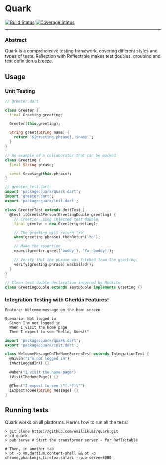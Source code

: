# Quark

[![Build Status](https://travis-ci.org/emilniklas/quark.svg?branch=master)](https://travis-ci.org/emilniklas/quark)
[![Coverage Status](https://coveralls.io/repos/emilniklas/quark/badge.svg?branch=master&service=github)](https://coveralls.io/github/emilniklas/quark?branch=master)

---

### Abstract

Quark is a comprehensive testing framework, covering different styles and types of tests.
Reflection with [Reflectable](https://pub.dartlang.org/packages/reflectable) makes test doubles,
grouping and test definition a breeze.

## Usage

### Unit Testing

```dart
// greeter.dart

class Greeter {
  final Greeting greeting;

  Greeter(this.greeting);

  String greet(String name) {
    return '${greeting.phrase}, $name!';
  }
}

// An example of a collaborator that can be mocked
class Greeting {
  final String phrase;

  const Greeting(this.phrase);
}
```

```dart
// greeter_test.dart
import 'package:quark/quark.dart';
import 'greeter.dart';
export 'package:quark/init.dart';

class GreeterTest extends UnitTest {
  @test itGreetsAPerson(GreetingDouble greeting) {
    // Creation using injected test double
    final greeter = new Greeter(greeting);

    // The greeting will return "Yo"
    when(greeting.phrase).thenReturn('Yo');

    // Make the assertion
    expect(greeter.greet('buddy'), 'Yo, buddy!');

    // Verify that the phrase was fetched from the greeting.
    verify(greeting.phrase).wasCalled();
  }
}

// Clean test double declaration inspired by Mockito
class GreetingDouble extends TestDouble implements Greeting {}
```

### Integration Testing with Gherkin Features!

```gherkin
Feature: Welcome message on the home screen

Scenario: Not logged in
  Given I'm not logged in
  When I visit the home page
  Then I expect to see "Hello, Guest!"
```

```dart
import 'package:quark/quark.dart';
export 'package:quark/init.dart';

class WelcomeMessageOnTheHomeScreenTest extends IntegrationTest {
  @Given("I'm not logged in")
  imNotLoggedIn() {}

  @When("I visit the home page")
  iVisitTheHomePage() {}

  @Then("I expect to see \"(.*?)\"")
  iExpectToSee(String message) {}
}
```

## Running tests
Quark works on all platforms. Here's how to run all the tests:

```shell
> git clone https://github.com/emilniklas/quark.git
> cd quark
> pub serve # Start the transformer server - for Reflectable

# Then, in another tab
> pt -p vm,dartium,content-shell && pt -p chrome,phantomjs,firefox,safari --pub-serve=8080
```
